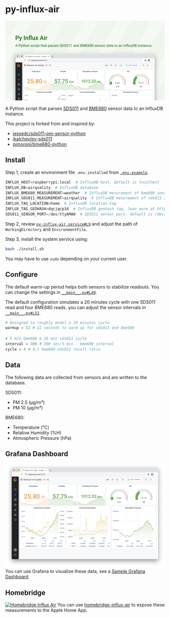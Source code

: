 # py-influx-air

![Banner Image](./screenshots/py-influx-air.png)

A Python script that parses [SDS011](http://www.inovafitness.com/en/a/chanpinzhongxin/95.html) and [BME680](https://shop.pimoroni.com/products/bme680-breakout) sensor data to an InfluxDB instance.

This project is forked from and inspired by:

- [jessedc/sds011-pm-sensor-python](https://github.com/jessedc/sds011-pm-sensor-python)
- [ikalchev/py-sds011](https://github.com/ikalchev/py-sds011)
- [pimoroni/bme680-python](https://github.com/pimoroni/bme680-python)

## Install

Step 1, create an environment file `.env.installed` from [`.env.example`](./.env.example).

```python
INFLUX_HOST=raspberrypi.local  # InfluxDB host, default is localhost
INFLUX_DB=airquality  # InfluxDB database
INFLUX_BME680_MEASUREMENT=weather  # InfluxDB mesurement of bme680 sensor
INFLUX_SDS011_MEASUREMENT=airquality  # InfluxDB mesurement of sds011 sensor
INFLUX_TAG_LOCATION=home  # InfluxDB location tag
INFLUX_TAG_GEOHASH=dqcjqcp1d  # InfluxDB geohash tag, lean more at https://www.movable-type.co.uk/scripts/geohash.html
SDS011_SENSOR_PORT=/dev/ttyAMA0  # SDS011 sensor port, default is /dev/ttyUSB0
```

Step 2, review [`py-influx-air.service#L9`](./py-influx-air.service#L9) and adjust the path of `WorkingDirectory` and `EnvironmentFile`.

Step 3, install the system service using:

```bash
bash ./install.sh
```

You may have to use `sudo` depending on your current user.

## Configure

The default warm-up period helps both sensors to stabilize readouts. You can change the settings in [`__main__.py#L49`](./air/__main__.py#L49).

The default configuration simulates a 20 minutes cycle with one SDS011 read and four BME680 reads. you can adjust the sensor intervals in [`__main__.py#L52`](./air/__main__.py#L52).

```python
# Designed to roughly model a 20 minutes cycle
warmup = 22 # 22 seconds to warm up for sds011 and bme680

# 5 min bme680 & 20 min sds011 cycle
interval = 300 # 300 sec/5 min - bme680 interval
cycle = 4 # 4:1 bme680-sds011 result ratio
```

## Data

The following data are collected from sensors and are written to the database.

SDS011:

- PM 2.5 (μg/m³)
- PM 10 (μg/m³)

BME680:

- Temperature (°C)
- Relative Humidity (%H)
- Atmospheric Pressure (hPa)

## Grafana Dashboard

[![Sample Grafana Dashboard](./screenshots/grafana-dashboard.png)](https://snapshot.raintank.io/dashboard/snapshot/s7bKK9MwL0hu7r1cL0cZlt9kWuf9naii)
You can use Grafana to visualize these data, see a [Sample Grafana Dashboard](https://snapshot.raintank.io/dashboard/snapshot/s7bKK9MwL0hu7r1cL0cZlt9kWuf9naii).

## Homebridge

[![Homebridge Influx Air](https://github.com/xtai/homebridge-influx-air/raw/main/screenshots/homebridge-influx-air.png)](https://github.com/xtai/homebridge-influx-air)
You can use [homebridge-influx-air](https://github.com/xtai/homebridge-influx-air) to expose these measurements to the Apple Home App.
